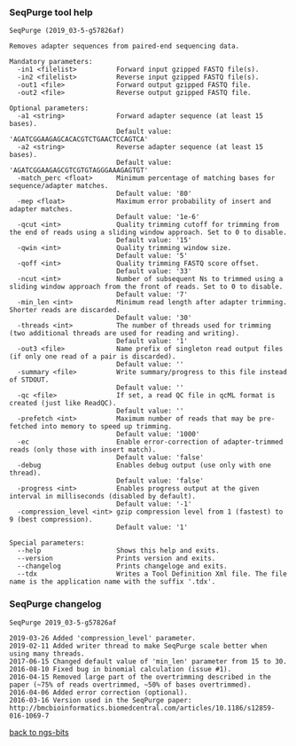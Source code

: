 ### SeqPurge tool help
	SeqPurge (2019_03-5-g57826af)
	
	Removes adapter sequences from paired-end sequencing data.
	
	Mandatory parameters:
	  -in1 <filelist>          Forward input gzipped FASTQ file(s).
	  -in2 <filelist>          Reverse input gzipped FASTQ file(s).
	  -out1 <file>             Forward output gzipped FASTQ file.
	  -out2 <file>             Reverse output gzipped FASTQ file.
	
	Optional parameters:
	  -a1 <string>             Forward adapter sequence (at least 15 bases).
	                           Default value: 'AGATCGGAAGAGCACACGTCTGAACTCCAGTCA'
	  -a2 <string>             Reverse adapter sequence (at least 15 bases).
	                           Default value: 'AGATCGGAAGAGCGTCGTGTAGGGAAAGAGTGT'
	  -match_perc <float>      Minimum percentage of matching bases for sequence/adapter matches.
	                           Default value: '80'
	  -mep <float>             Maximum error probability of insert and adapter matches.
	                           Default value: '1e-6'
	  -qcut <int>              Quality trimming cutoff for trimming from the end of reads using a sliding window approach. Set to 0 to disable.
	                           Default value: '15'
	  -qwin <int>              Quality trimming window size.
	                           Default value: '5'
	  -qoff <int>              Quality trimming FASTQ score offset.
	                           Default value: '33'
	  -ncut <int>              Number of subsequent Ns to trimmed using a sliding window approach from the front of reads. Set to 0 to disable.
	                           Default value: '7'
	  -min_len <int>           Minimum read length after adapter trimming. Shorter reads are discarded.
	                           Default value: '30'
	  -threads <int>           The number of threads used for trimming (two additional threads are used for reading and writing).
	                           Default value: '1'
	  -out3 <file>             Name prefix of singleton read output files (if only one read of a pair is discarded).
	                           Default value: ''
	  -summary <file>          Write summary/progress to this file instead of STDOUT.
	                           Default value: ''
	  -qc <file>               If set, a read QC file in qcML format is created (just like ReadQC).
	                           Default value: ''
	  -prefetch <int>          Maximum number of reads that may be pre-fetched into memory to speed up trimming.
	                           Default value: '1000'
	  -ec                      Enable error-correction of adapter-trimmed reads (only those with insert match).
	                           Default value: 'false'
	  -debug                   Enables debug output (use only with one thread).
	                           Default value: 'false'
	  -progress <int>          Enables progress output at the given interval in milliseconds (disabled by default).
	                           Default value: '-1'
	  -compression_level <int> gzip compression level from 1 (fastest) to 9 (best compression).
	                           Default value: '1'
	
	Special parameters:
	  --help                   Shows this help and exits.
	  --version                Prints version and exits.
	  --changelog              Prints changeloge and exits.
	  --tdx                    Writes a Tool Definition Xml file. The file name is the application name with the suffix '.tdx'.
	
### SeqPurge changelog
	SeqPurge 2019_03-5-g57826af
	
	2019-03-26 Added 'compression_level' parameter.
	2019-02-11 Added writer thread to make SeqPurge scale better when using many threads.
	2017-06-15 Changed default value of 'min_len' parameter from 15 to 30.
	2016-08-10 Fixed bug in binomial calculation (issue #1).
	2016-04-15 Removed large part of the overtrimming described in the paper (~75% of reads overtrimmed, ~50% of bases overtrimmed).
	2016-04-06 Added error correction (optional).
	2016-03-16 Version used in the SeqPurge paper: http://bmcbioinformatics.biomedcentral.com/articles/10.1186/s12859-016-1069-7
[back to ngs-bits](https://github.com/imgag/ngs-bits)